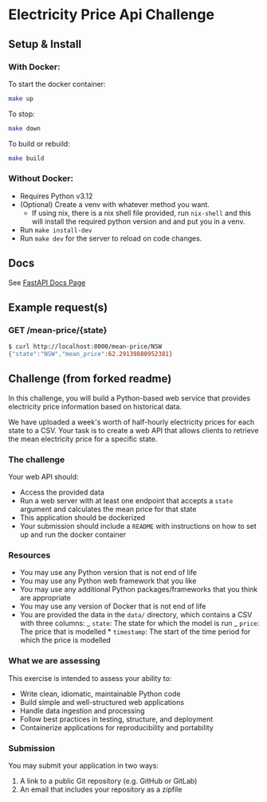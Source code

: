 # Electricity Price Api Challenge

## Setup & Install

### With Docker:

To start the docker container:

```bash
make up
```

To stop:

```bash
make down
```

To build or rebuild:

```bash
make build
```

### Without Docker:

- Requires Python v3.12
- (Optional) Create a venv with whatever method you want.
  - If using nix, there is a nix shell file provided, run `nix-shell` and this will install the required python version and and put you in a venv.
- Run `make install-dev`
- Run `make dev` for the server to reload on code changes.

## Docs

See [FastAPI Docs Page](http://localhost:8000/docs)

## Example request(s)

### GET /mean-price/{state}

```bash
$ curl http://localhost:8000/mean-price/NSW
{"state":"NSW","mean_price":62.29139880952381}
```

## Challenge (from forked readme)

In this challenge, you will build a Python-based web service that provides electricity
price information based on historical data.

We have uploaded a week's worth of half-hourly electricity prices for each state to a
CSV. Your task is to create a web API that allows clients to retrieve the
mean electricity price for a specific state.

### The challenge

Your web API should:

- Access the provided data
- Run a web server with at least one endpoint that accepts a `state` argument and
  calculates the mean price for that state
- This application should be dockerized
- Your submission should include a `README` with instructions on how to set up and run
  the docker container

### Resources

- You may use any Python version that is not end of life
- You may use any Python web framework that you like
- You may use any additional Python packages/frameworks that you think are appropriate
- You may use any version of Docker that is not end of life
- You are provided the data in the `data/` directory, which contains a CSV with three
  columns:
  _ `state`: The state for which the model is run
  _ `price`: The price that is modelled \* `timestamp`: The start of the time period for which the price is modelled

### What we are assessing

This exercise is intended to assess your ability to:

- Write clean, idiomatic, maintainable Python code
- Build simple and well-structured web applications
- Handle data ingestion and processing
- Follow best practices in testing, structure, and deployment
- Containerize applications for reproducibility and portability

### Submission

You may submit your application in two ways:

1. A link to a public Git repository (e.g. GitHub or GitLab)
2. An email that includes your repository as a zipfile
